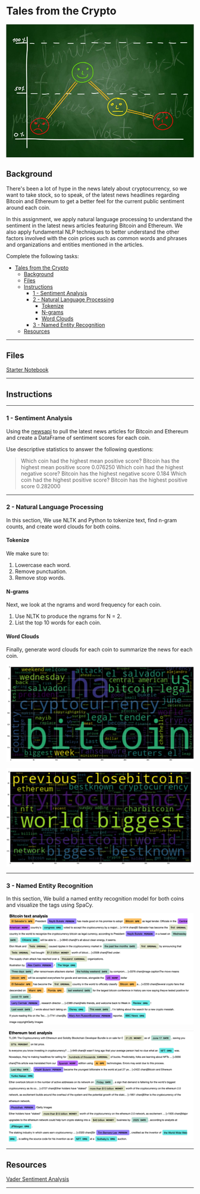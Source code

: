 # Tales from the Crypto

![Stock Sentiment](Images/sentimental.jpeg)

## Background

There's been a lot of hype in the news lately about cryptocurrency, so we want to take stock, so to speak, of the latest news headlines regarding Bitcoin and Ethereum to get a better feel for the current public sentiment around each coin.

In this assignment, we apply natural language processing to understand the sentiment in the latest news articles featuring Bitcoin and Ethereum. We also apply fundamental NLP techniques to better understand the other factors involved with the coin prices such as common words and phrases and organizations and entities mentioned in the articles.

Complete the following tasks:

- [Tales from the Crypto](#tales-from-the-crypto)
  - [Background](#background)
  - [Files](#files)
  - [Instructions](#instructions)
    - [1 - Sentiment Analysis](#1---sentiment-analysis)
    - [2 - Natural Language Processing](#2---natural-language-processing)
      - [Tokenize](#tokenize)
      - [N-grams](#n-grams)
      - [Word Clouds](#word-clouds)
    - [3 - Named Entity Recognition](#3---named-entity-recognition)
  - [Resources](#resources)

---

## Files

[Starter Notebook](Notebook/crypto_sentiment.ipynb)

---

## Instructions

----

### 1 - Sentiment Analysis

Using the [newsapi](https://newsapi.org/) to pull the latest news articles for Bitcoin and Ethereum and create a DataFrame of sentiment scores for each coin.

Use descriptive statistics to answer the following questions:

> Which coin had the highest mean positive score?
> Bitcoin has the highest mean positive score 0.076250
> Which coin had the highest negative score?
> Bitcoin has the highest negative  score 0.184
> Which coin had the highest positive score?
> Bitcoin has the highest positive score 0.282000

---

### 2 - Natural Language Processing

In this section, We use NLTK and Python to tokenize text, find n-gram counts, and create word clouds for both coins. 

#### Tokenize

We make sure to:

1. Lowercase each word.
2. Remove punctuation.
3. Remove stop words.

#### N-grams

Next, we look at the ngrams and word frequency for each coin.

1. Use NLTK to produce the ngrams for N = 2.
2. List the top 10 words for each coin.

#### Word Clouds

Finally, generate word clouds for each coin to summarize the news for each coin.

![btc-word-cloud.png](Images/btc-word-cloud.png)

![eth-word-cloud.png](Images/eth-word-cloud.png)

---

### 3 - Named Entity Recognition

In this section, We build a named entity recognition model for both coins and visualize the tags using SpaCy.

![btc-ner.png](Images/btc-ner.png)

![eth-ner.png](Images/eth-ner.png)

---

## Resources

[Vader Sentiment Analysis](http://www.nltk.org/howto/sentiment.html)

---
